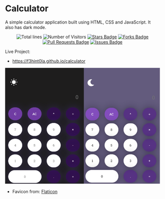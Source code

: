# Calculator
A simple calculator application built using HTML, CSS and JavaScript. It also has dark mode.

<div align="center">
  <img src="https://sloc.xyz/github/Emilance/Javascript-Calculator-App" alt="Total lines">
  <img src="https://visitor-badge.laobi.icu/badge?page_id=aritra-tech/f3hint0la.Calculator" alt="Number of Visitors">
  <a href="https://github.com/f3hint0la/Calculator/stargazers"><img src="https://img.shields.io/github/stars/f3hint0la/Calculator" alt="Stars Badge" /></a>
  <a href="https://github.com/f3hint0la/Calculator/network/members"><img src="https://img.shields.io/github/forks/f3hint0la/Calculator" alt="Forks Badge" /></a>
  <a href="https://github.com/f3hint0la/Calculator/pulls"><img src="https://img.shields.io/github/issues-pr/f3hint0la/Calculator" alt="Pull Requests Badge" /></a>
  <a href="https://github.com/f3hintola/Calculator/issues"><img src="https://img.shields.io/github/issues/f3hint0la/Calculator" alt="Issues Badge" /></a>
</div>

Live Project:
- https://f3hint0la.github.io/calculator

![Calculator Preview Image](assets/mockup.png)

* Favicon from:
<a href="https://www.flaticon.com/free-icon/calculator" title="calculator">Flaticon</a>
